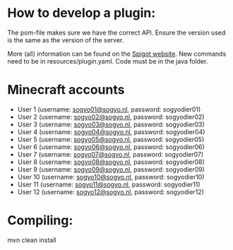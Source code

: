 # How to develop a plugin:
The pom-file makes sure we have the correct API. Ensure the version used is the same as the version of the server.

More (all) information can be found on the [Spigot website](https://www.spigotmc.org/wiki/spigot-plugin-development/).
New commands need to be in resources/plugin.yaml.
Code must be in the java folder.

# Minecraft accounts

- User 1 (username: sogyo01@sogyo.nl, password: sogyodier01)
- User 2 (username: sogyo02@sogyo.nl, password: sogyodier02)
- User 3 (username: sogyo03@sogyo.nl, password: sogyodier03)
- User 4 (username: sogyo04@sogyo.nl, password: sogyodier04)
- User 5 (username: sogyo05@sogyo.nl, password: sogyodier05)
- User 6 (username: sogyo06@sogyo.nl, password: sogyodier06)
- User 7 (username: sogyo07@sogyo.nl, password: sogyodier07)
- User 8 (username: sogyo08@sogyo.nl, password: sogyodier08)
- User 9 (username: sogyo09@sogyo.nl, password: sogyodier09)
- User 10 (username: sogyo10@sogyo.nl, password: sogyodier10)
- User 11 (username: sogyo11@sogyo.nl, password: sogyodier11)
- User 12 (username: sogyo12@sogyo.nl, password: sogyodier12)


# Compiling:
mvn clean install
